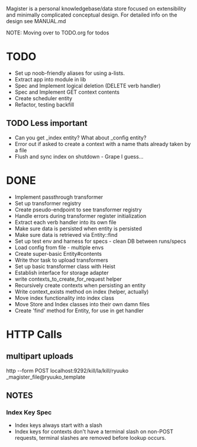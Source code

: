 Magister is a personal knowledgebase/data store focused on extensibility
and minimally complicated conceptual design. For detailed info on the
design see MANUAL.md

NOTE: Moving over to TODO.org for todos

# TODO
* Set up noob-friendly aliases for using a-lists.
* Extract app into module in lib
* Spec and Implement logical deletion (DELETE verb handler)
* Spec and Implement GET context contents
* Create scheduler entity
* Refactor, testing backfill

## TODO Less important
* Can you get _index entity? What about _config entity?
* Error out if asked to create a context with a name thats already taken by a file
* Flush and sync index on shutdown - Grape I guess...

# DONE
* Implement passthrough transformer
* Set up transformer registry
* Create pseudo-endpoint to see transformer registry
* Handle errors during transformer register initialization
* Extract each verb handler into its own file
* Make sure data is persisted when entity is persisted
* Make sure data is retrieved via Entity::find
* Set up test env and harness for specs - clean DB between runs/specs
* Load config from file - multiple envs
* Create super-basic Entity#contents
* Write thor task to upload transformers
* Set up basic transformer class with Heist
* Establish interface for storage adapter
* write contexts_to_create_for_request helper
* Recursively create contexts when persisting an entity
* Write context_exists method on index (helper, actually)
* Move index functionality into index class
* Move Store and Index classes into their own damn files
* Create 'find' method for Entity, for use in get handler

# HTTP Calls

## multipart uploads

http --form POST localhost:9292/kill/la/kill/ryuuko _magister_file@ryuuko_template

## NOTES

### Index Key Spec

* Index keys always start with a slash
* Index keys for contexts don't have a terminal slash on non-POST requests, terminal slashes are removed before lookup occurs.

